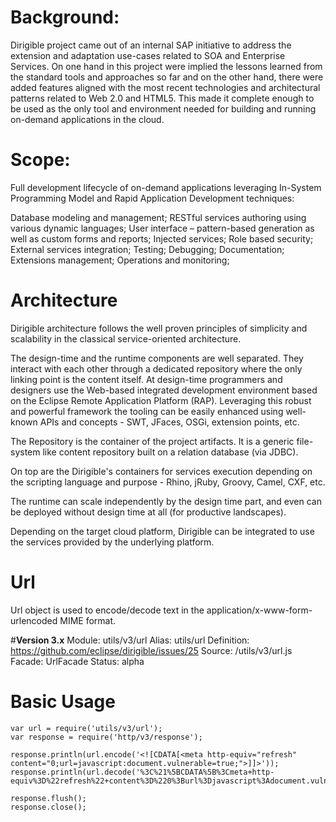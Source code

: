# **Background:**

Dirigible project came out of an internal SAP initiative to address the extension and adaptation use-cases related to SOA and Enterprise Services. On one hand in this project were implied the lessons learned from the standard tools and approaches so far and on the other hand, there were added features aligned with the most recent technologies and architectural patterns related to Web 2.0 and HTML5. This made it complete enough to be used as the only tool and environment needed for building and running on-demand applications in the cloud.

# **Scope:** 

Full development lifecycle of on-demand applications leveraging In-System Programming Model and Rapid Application Development techniques:

Database modeling and management;
RESTful services authoring using various dynamic languages;
User interface – pattern-based generation as well as custom forms and reports;
Injected services;
Role based security;
External services integration;
Testing;
Debugging;
Documentation;
Extensions management;
Operations and monitoring;

# **Architecture**

Dirigible architecture follows the well proven principles of simplicity and scalability in the classical service-oriented architecture.

The design-time and the runtime components are well separated. They interact with each other through a dedicated repository where the only linking point is the content itself. At design-time programmers and designers use the Web-based integrated development environment based on the Eclipse Remote Application Platform (RAP). Leveraging this robust and powerful framework the tooling can be easily enhanced using well-known APIs and concepts - SWT, JFaces, OSGi, extension points, etc.

The Repository is the container of the project artifacts. It is a generic file-system like content repository built on a relation database (via JDBC).

On top are the Dirigible's containers for services execution depending on the scripting language and purpose - Rhino, jRuby, Groovy, Camel, CXF, etc.

The runtime can scale independently by the design time part, and even can be deployed without design time at all (for productive landscapes).

Depending on the target cloud platform, Dirigible can be integrated to use the services provided by the underlying platform.


# **Url**

Url object is used to encode/decode text in the application/x-www-form-urlencoded
MIME format.

#**Version 3.x**
Module: utils/v3/url
Alias: utils/url
Definition: https://github.com/eclipse/dirigible/issues/25
Source: /utils/v3/url.js
Facade: UrlFacade
Status: alpha

# **Basic Usage**

    var url = require('utils/v3/url');
    var response = require('http/v3/response');

    response.println(url.encode('<![CDATA[<meta http-equiv="refresh" content="0;url=javascript:document.vulnerable=true;">]]>'));
    response.println(url.decode('%3C%21%5BCDATA%5B%3Cmeta+http-equiv%3D%22refresh%22+content%3D%220%3Burl%3Djavascript%3Adocument.vulnerable%3Dtrue%3B%22%3E%5D%5D%3E'));

    response.flush();
    response.close();


